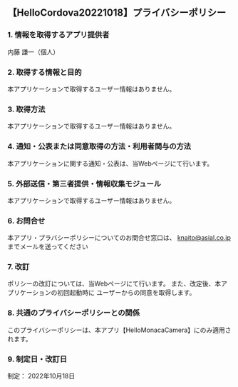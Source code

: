 ## 【HelloCordova20221018】プライバシーポリシー

### 1. 情報を取得するアプリ提供者

内藤 謙一（個人）

### 2. 取得する情報と目的

本アプリケーションで取得するユーザー情報はありません。

### 3. 取得方法

本アプリケーションで取得するユーザー情報はありません。

### 4. 通知・公表または同意取得の方法・利用者関与の方法

本アプリケーションに関する通知・公表は、当Webページにて行います。

### 5. 外部送信・第三者提供・情報収集モジュール

本アプリケーションで取得するユーザー情報はありません。

### 6. お問合せ

本アプリ・プラバシーポリシーについてのお問合せ窓口は、
knaito@asial.co.jp までメールを送ってください

### 7. 改訂

ポリシーの改訂については、当Webページにて行います。
また、改定後、本アプリケーションの初回起動時に
ユーザーからの同意を取得します。

### 8. 共通のプライバシーポリシーとの関係

このプライバシーポリシーは、本アプリ【HelloMonacaCamera】にのみ適用されます。

### 9. 制定日・改訂日

制定： 2022年10月18日
